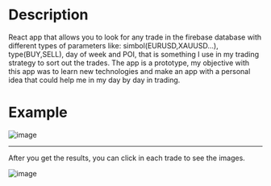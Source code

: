 # Description
React app that allows you to look for any trade in the firebase database with different types of parameters like: simbol(EURUSD,XAUUSD...), type(BUY,SELL), day of week and POI, that is something I use in my trading strategy to sort out the trades.
The app is a prototype, my objective with this app was to learn new technologies and make an app with a personal idea that could help me in my day by day in trading.
# Example
![image](https://user-images.githubusercontent.com/59847094/186907755-1e6b6eff-2505-4a21-adcf-465b70e88e8a.png)

--------------------------------------------------------------------------------------------------------------
After you get the results, you can click in each trade to see the images.

![image](https://user-images.githubusercontent.com/59847094/186907942-0cd31247-8326-4fec-93eb-d4fceee4fb2d.png)

